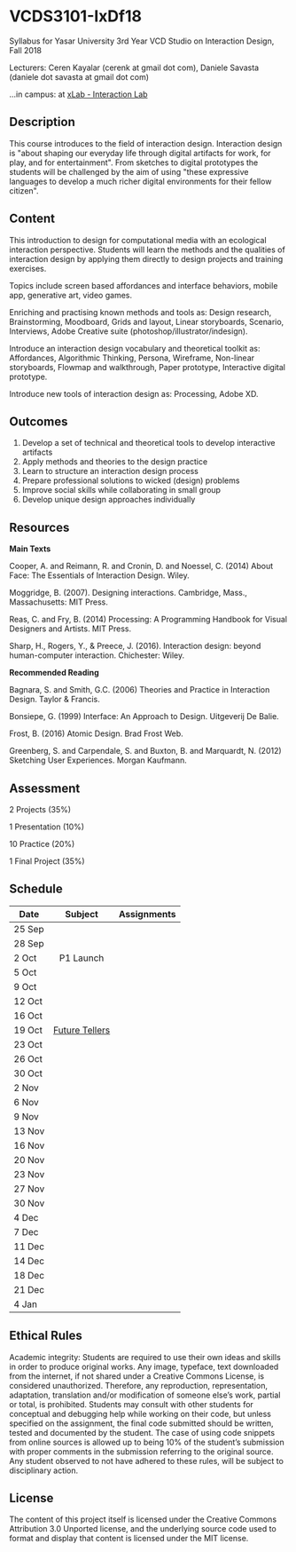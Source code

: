 # VCDS3101-IxDf18
Syllabus for Yasar University 3rd Year VCD Studio on Interaction Design, Fall 2018

Lecturers: Ceren Kayalar (cerenk at gmail dot com), Daniele Savasta (daniele dot savasta at gmail dot com)

...in campus: at [xLab - Interaction Lab](http://xlab.yasar.edu.tr)

## Description
This course introduces to the field of interaction design. Interaction design is "about shaping our everyday life through digital artifacts for work, for play, and for entertainment". From sketches to digital prototypes the students will be challenged by the aim of using "these expressive languages to develop a much richer digital environments for their fellow citizen".

## Content
This introduction to design for computational media with an ecological interaction perspective. Students will learn the methods and the qualities of interaction design by applying them directly to design projects and training exercises.

Topics include screen based affordances and interface behaviors, mobile app, generative art, video games.

Enriching and practising known methods and tools as:
Design research, Brainstorming, Moodboard, Grids and layout, Linear storyboards, Scenario, Interviews, Adobe Creative suite (photoshop/illustrator/indesign).

Introduce an interaction design vocabulary and theoretical toolkit as:
Affordances, Algorithmic Thinking, Persona, Wireframe, Non-linear storyboards, Flowmap and walkthrough, Paper prototype, Interactive digital prototype.

Introduce new tools of interaction design as:
Processing, Adobe XD.

## Outcomes
1. Develop a set of technical and theoretical tools to develop interactive artifacts
2. Apply methods and theories to the design practice
3. Learn to structure an interaction design process
4. Prepare professional solutions to wicked (design) problems
5. Improve social skills while collaborating in small group
6. Develop unique design approaches individually

## Resources

**Main Texts**

Cooper, A. and Reimann, R. and Cronin, D. and Noessel, C. (2014) About Face: The Essentials of Interaction Design. Wiley.

Moggridge, B. (2007). Designing interactions. Cambridge, Mass., Massachusetts: MIT Press.

Reas, C. and Fry, B. (2014) Processing: A Programming Handbook for Visual Designers and Artists. MIT Press.

Sharp, H., Rogers, Y., & Preece, J. (2016). Interaction design: beyond human-computer interaction. Chichester: Wiley.

**Recommended Reading**

Bagnara, S. and Smith, G.C. (2006) Theories and Practice in Interaction Design. Taylor & Francis.

Bonsiepe, G. (1999) Interface: An Approach to Design. Uitgeverij De Balie.

Frost, B. (2016) Atomic Design. Brad Frost Web.

Greenberg, S. and Carpendale, S. and Buxton, B. and Marquardt, N. (2012) Sketching User Experiences. Morgan Kaufmann.


## Assessment

2 Projects (35%)

1 Presentation (10%)

10 Practice (20%)

1 Final Project (35%)


## Schedule

| Date | Subject| Assignments |
| ------------- |:-------------:| -----:|
| 25 Sep | | |
| 28 Sep | | |
| 2 Oct | P1 Launch | |
| 5 Oct | | |
| 9 Oct | | |
| 12 Oct | | |
| 16 Oct | | |
| 19 Oct | [Future Tellers](http://www.digilogue.com) | |
| 23 Oct | | |
| 26 Oct | | |
| 30 Oct | | |
| 2 Nov | | |
| 6 Nov | | |
| 9 Nov | | |
| 13 Nov | | |
| 16 Nov | | |
| 20 Nov | | |
| 23 Nov | | |
| 27 Nov | | |
| 30 Nov | | |
| 4 Dec | | |
| 7 Dec | | |
| 11 Dec | | |
| 14 Dec | | |
| 18 Dec | | |
| 21 Dec | | |
| 4 Jan | | |

## Ethical Rules
Academic integrity: Students are required to use their own ideas and skills in order to produce original works. Any image, typeface, text downloaded from the internet, if not shared under a Creative Commons License, is considered unauthorized. Therefore, any reproduction, representation, adaptation, translation and/or modification of someone else’s work, partial or total, is prohibited. Students may consult with other students for conceptual and debugging help while working on their code, but unless specified on the assignment, the final code submitted should be written, tested and documented by the student. The case of using code snippets from online sources is allowed up to being 10% of the student’s submission with proper comments in the submission referring to the original source. Any student observed to not have adhered to these rules, will be subject to disciplinary action.

## License
The content of this project itself is licensed under the Creative Commons Attribution 3.0 Unported license, and the underlying source code used to format and display that content is licensed under the MIT license.
